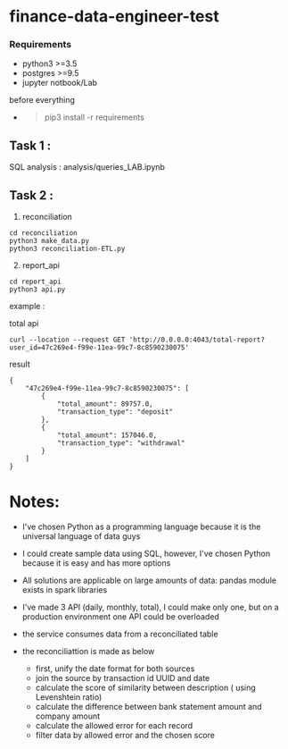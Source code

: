 # finance-data-engineer-test


### Requirements
- python3 >=3.5
- postgres >=9.5
- jupyter notbook/Lab

before everything
- > pip3 install -r requirements

## Task 1 :

SQL analysis : analysis/queries_LAB.ipynb


## Task 2 : 
1. reconciliation 

```
cd reconciliation
python3 make_data.py 
python3 reconciliation-ETL.py 
```



2. report_api  

```
cd report_api
python3 api.py
```


example : 

total api 
```
curl --location --request GET 'http://0.0.0.0:4043/total-report?user_id=47c269e4-f99e-11ea-99c7-8c8590230075'
```

result 
```
{
    "47c269e4-f99e-11ea-99c7-8c8590230075": [
        {
            "total_amount": 89757.0,
            "transaction_type": "deposit"
        },
        {
            "total_amount": 157046.0,
            "transaction_type": "withdrawal"
        }
    ]
}
```


# Notes:
* I've chosen Python as a programming language because it is the universal language of data guys 

* I could create sample data using SQL, however, I've chosen Python because it is easy and has more options

* All solutions are applicable  on large amounts of data: pandas module exists in spark libraries

* I've made 3 API (daily, monthly, total), I could make only one, but on  a production environment one API could be overloaded

* the service consumes data from a reconciliated table

* the reconciliattion is made as below

    - first, unify the date format for both sources
    - join the source by transaction id UUID and date 
    - calculate the score of  similarity between description ( using Levenshtein ratio)
    - calculate the difference between bank statement amount and company amount
    - calculate the allowed error for each record
    - filter data by allowed error and the chosen score